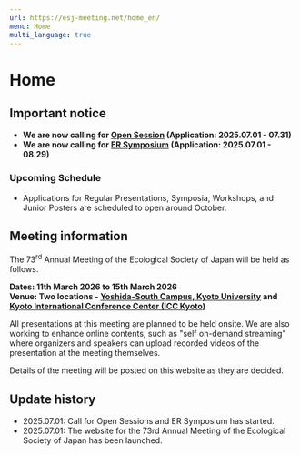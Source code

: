 ```yaml
---
url: https://esj-meeting.net/home_en/
menu: Home
multi_language: true
---
```


# Home

## Important notice

- **We are now calling for [Open Session](opensession_en) (Application: 2025.07.01 - 07.31)**
- **We are now calling for [ER Symposium](ersympo_en) (Application: 2025.07.01 - 08.29)**

### Upcoming Schedule

- Applications for Regular Presentations, Symposia, Workshops, and Junior Posters are scheduled to open around October.

## Meeting information

The 73<sup>rd</sup> Annual Meeting of the Ecological Society of Japan will be held as follows.

**Dates: 11th March 2026 to 15th March 2026**  
**Venue: Two locations - [Yoshida-South Campus, Kyoto University](https://www.kyoto-u.ac.jp/en/access) and [Kyoto International Conference Center (ICC Kyoto)](https://www.icckyoto.or.jp/en/access-2/getting_here/)**

All presentations at this meeting are planned to be held onsite. We are also working to enhance online contents, such as "self on-demand streaming" where organizers and speakers can upload recorded videos of the presentation at the meeting themselves.

Details of the meeting will be posted on this website as they are decided.

## Update history

- 2025.07.01: Call for Open Sessions and ER Symposium has started.
- 2025.07.01: The website for the 73rd Annual Meeting of the Ecological Society of Japan has been launched.
